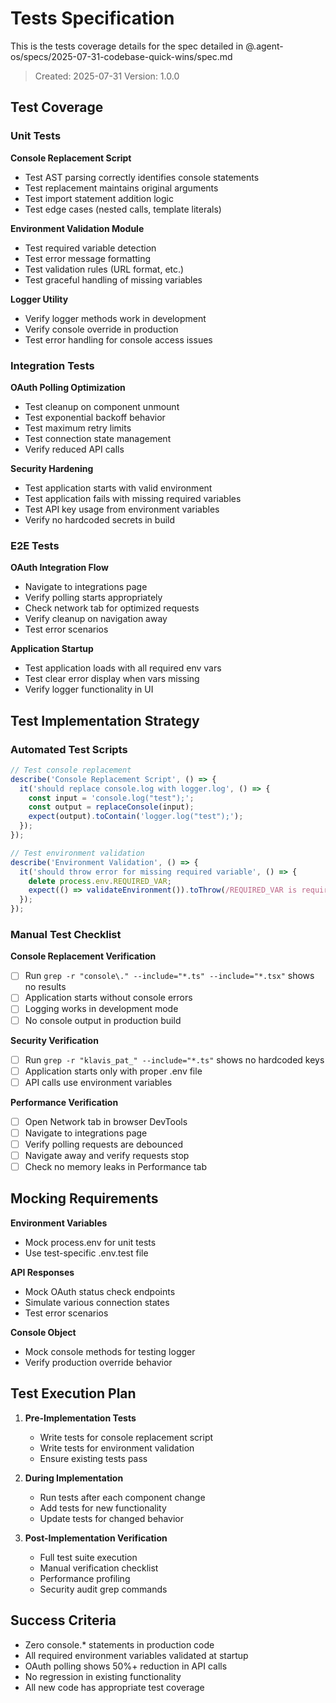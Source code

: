 # Tests Specification

This is the tests coverage details for the spec detailed in @.agent-os/specs/2025-07-31-codebase-quick-wins/spec.md

> Created: 2025-07-31
> Version: 1.0.0

## Test Coverage

### Unit Tests

**Console Replacement Script**
- Test AST parsing correctly identifies console statements
- Test replacement maintains original arguments
- Test import statement addition logic
- Test edge cases (nested calls, template literals)

**Environment Validation Module**
- Test required variable detection
- Test error message formatting
- Test validation rules (URL format, etc.)
- Test graceful handling of missing variables

**Logger Utility**
- Verify logger methods work in development
- Verify console override in production
- Test error handling for console access issues

### Integration Tests

**OAuth Polling Optimization**
- Test cleanup on component unmount
- Test exponential backoff behavior
- Test maximum retry limits
- Test connection state management
- Verify reduced API calls

**Security Hardening**
- Test application starts with valid environment
- Test application fails with missing required variables
- Test API key usage from environment variables
- Verify no hardcoded secrets in build

### E2E Tests

**OAuth Integration Flow**
- Navigate to integrations page
- Verify polling starts appropriately
- Check network tab for optimized requests
- Verify cleanup on navigation away
- Test error scenarios

**Application Startup**
- Test application loads with all required env vars
- Test clear error display when vars missing
- Verify logger functionality in UI

## Test Implementation Strategy

### Automated Test Scripts
```javascript
// Test console replacement
describe('Console Replacement Script', () => {
  it('should replace console.log with logger.log', () => {
    const input = 'console.log("test");';
    const output = replaceConsole(input);
    expect(output).toContain('logger.log("test");');
  });
});

// Test environment validation
describe('Environment Validation', () => {
  it('should throw error for missing required variable', () => {
    delete process.env.REQUIRED_VAR;
    expect(() => validateEnvironment()).toThrow(/REQUIRED_VAR is required/);
  });
});
```

### Manual Test Checklist

**Console Replacement Verification**
- [ ] Run `grep -r "console\." --include="*.ts" --include="*.tsx"` shows no results
- [ ] Application starts without console errors
- [ ] Logging works in development mode
- [ ] No console output in production build

**Security Verification**
- [ ] Run `grep -r "klavis_pat_" --include="*.ts"` shows no hardcoded keys
- [ ] Application starts only with proper .env file
- [ ] API calls use environment variables

**Performance Verification**
- [ ] Open Network tab in browser DevTools
- [ ] Navigate to integrations page
- [ ] Verify polling requests are debounced
- [ ] Navigate away and verify requests stop
- [ ] Check no memory leaks in Performance tab

## Mocking Requirements

**Environment Variables**
- Mock process.env for unit tests
- Use test-specific .env.test file

**API Responses**
- Mock OAuth status check endpoints
- Simulate various connection states
- Test error scenarios

**Console Object**
- Mock console methods for testing logger
- Verify production override behavior

## Test Execution Plan

1. **Pre-Implementation Tests**
   - Write tests for console replacement script
   - Write tests for environment validation
   - Ensure existing tests pass

2. **During Implementation**
   - Run tests after each component change
   - Add tests for new functionality
   - Update tests for changed behavior

3. **Post-Implementation Verification**
   - Full test suite execution
   - Manual verification checklist
   - Performance profiling
   - Security audit grep commands

## Success Criteria

- Zero console.* statements in production code
- All required environment variables validated at startup
- OAuth polling shows 50%+ reduction in API calls
- No regression in existing functionality
- All new code has appropriate test coverage